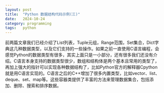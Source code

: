 ```yaml
---
layout: post
title:  "Python 数据结构代码示例(三)"
date:   2024-10-24
category: programming
tags:   python
---
```


前两篇文章我们已经介绍了List列表，Tuple元组，Range范围，Set集合，Dict字典这几种数据类型，以及它们支持的一些操作。如果之前一直使用C语言编程，会感觉Python的数据类型有很多，其实上面只是一小部分，还有很多我们还没有介绍。C语言本身支持的数据类型很少，数组和结构体是两个基本且常用的类型了，再加上强大的指针可以实现各种数据结构了，比如Python官方的解释器Cpython就是用C语言实现的。C语言之后的C++增加了很多内置类型，比如vector、list、deque、set、map等。这些容器类提供了丰富的方法来管理数据集合，包括添加、删除、搜索和排序数据。